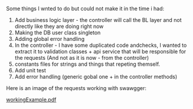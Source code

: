Some things I wnted to do but could not make it in the time i had: 

1) Add business logic layer - the controller will call the BL layer and not directly like they are doing right now
2) Making the DB user class singleton
3) Adding global error handling
4) In the controller - I have some duplicated code andchecks, I wanted to extract it to validation classes + api service that will be responsible for the requests (And not as it is now - from the controller)
5) constants files for strings and things that repeting themself.
6) Add unit test
7) Add error handling (generic gobal one + in the controller methods)


Here is an image of the requests working with swawgger: 

[workingExample.pdf](https://github.com/Tamir198/Abra-dot-net/files/10919956/workingExample.pdf)
